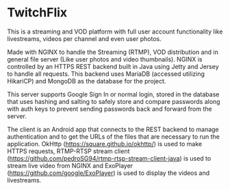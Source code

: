# TwitchFlix

This is a streaming and VOD platform with full user account functionality like livestreams, videos per channel and even user photos. 

Made with NGINX to handle the Streaming (RTMP), VOD distribution and in general file server (Like user photos and video thumbnails). NGINX is controlled by an HTTPS REST backend built in Java using Jetty and Jersey to handle all requests. This backend uses MariaDB (accessed utilizing HikariCP) and MongoDB as the database for the project.

This server supports Google Sign In or normal login, stored in the database that uses hashing and salting to safely store and compare passwords along with auth keys to prevent sending passwords back and forward from the server.

The client is an Android app that connects to the REST backend to manage authentication and to get the URLs of the files that are necessary to run the application. OkHttp (https://square.github.io/okhttp/) is used to make HTTPS requests, RTMP-RTSP stream client (https://github.com/pedroSG94/rtmp-rtsp-stream-client-java) is used to stream live video from NGINX and ExoPlayer (https://github.com/google/ExoPlayer) is used to display the videos and livestreams.

